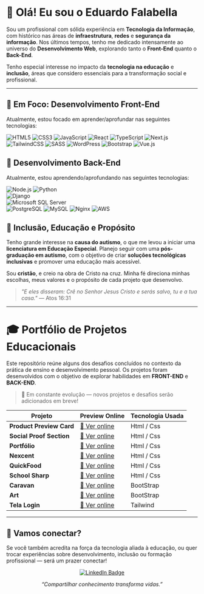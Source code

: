 # 👋 Olá! Eu sou o Eduardo Falabella

Sou um profissional com sólida experiência em **Tecnologia da Informação**, com histórico nas áreas de **infraestrutura**, **redes** e **segurança da informação**. Nos últimos tempos, tenho me dedicado intensamente ao universo do **Desenvolvimento Web**, explorando tanto o **Front-End** quanto o **Back-End**.

Tenho especial interesse no impacto da **tecnologia na educação** e **inclusão**, áreas que considero essenciais para a transformação social e profissional.

---

## 🎯 Em Foco: Desenvolvimento Front-End

Atualmente, estou focado em aprender/aprofundar nas seguintes tecnologias:

![HTML5](https://img.shields.io/badge/-HTML5-E34F26?style=flat-square&logo=html5&logoColor=white)
![CSS3](https://img.shields.io/badge/-CSS3-1572B6?style=flat-square&logo=css3)
![JavaScript](https://img.shields.io/badge/-JavaScript-F7DF1E?style=flat-square&logo=javascript&logoColor=black)
![React](https://img.shields.io/badge/-React-61DAFB?style=flat-square&logo=react&logoColor=black)
![TypeScript](https://img.shields.io/badge/-TypeScript-3178C6?style=flat-square&logo=typescript&logoColor=white)
![Next.js](https://img.shields.io/badge/-Next.js-000000?style=flat-square&logo=nextdotjs)
![TailwindCSS](https://img.shields.io/badge/-TailwindCSS-38B2AC?style=flat-square&logo=tailwind-css)
![SASS](https://img.shields.io/badge/-SASS-CC6699?style=flat-square&logo=sass&logoColor=white)
![WordPress](https://img.shields.io/badge/-WordPress-21759B?style=flat-square&logo=wordpress)
![Bootstrap](https://img.shields.io/badge/-Bootstrap-7952B3?style=flat-square&logo=bootstrap&logoColor=white)
![Vue.js](https://img.shields.io/badge/-Vue.js-4FC08D?style=flat-square&logo=vue.js&logoColor=white)

## 🔧 Desenvolvimento Back-End

Atualmente, estou aprendendo/aprofundando nas seguintes tecnologias:

![Node.js](https://img.shields.io/badge/-Node.js-339933?style=flat-square&logo=node.js&logoColor=white)
![Python](https://img.shields.io/badge/-Python-3776AB?style=flat-square&logo=python&logoColor=white)  
![Django](https://img.shields.io/badge/-Django-092E20?style=flat-square&logo=django&logoColor=white)  
![Microsoft SQL Server](https://img.shields.io/badge/-SQL%20Server-CC2927?style=flat-square&logo=microsoftsqlserver&logoColor=white)  
![PostgreSQL](https://img.shields.io/badge/-PostgreSQL-4169E1?style=flat-square&logo=postgresql&logoColor=white)
![MySQL](https://img.shields.io/badge/-MySQL-4479A1?style=flat-square&logo=mysql&logoColor=white)
![Nginx](https://img.shields.io/badge/-Nginx-009639?style=flat-square&logo=nginx&logoColor=white)
![AWS](https://img.shields.io/badge/-AWS-FF9900?style=flat-square&logo=amazonaws&logoColor=white)


## 💙 Inclusão, Educação e Propósito

Tenho grande interesse na **causa do autismo**, o que me levou a iniciar uma **licenciatura em Educação Especial**. Planejo seguir com uma **pós-graduação em autismo**, com o objetivo de criar **soluções tecnológicas inclusivas** e promover uma educação mais acessível.

Sou **cristão**, e creio na obra de Cristo na cruz. Minha fé direciona minhas escolhas, meus valores e o propósito de cada projeto que desenvolvo.
> _"E eles disseram: Crê no Senhor Jesus Cristo e serás salvo, tu e a tua casa."_ — Atos 16:31

---

# 🎓 Portfólio de Projetos Educacionais

Este repositório reúne alguns dos desafios concluídos no contexto da prática de ensino e desenvolvimento pessoal. Os projetos foram desenvolvidos com o objetivo de explorar habilidades em **FRONT-END** e **BACK-END**.
> 🚀 Em constante evolução — novos projetos e desafios serão adicionados em breve!

| Projeto                     | Preview Online                                                                 | Tecnologia Usada                                                               |
|----------------------------|----------------------------------------------------------------------------------|------------------------------------------------------------------------------|
| **Product Preview Card**   | [🔗 Ver online](https://edufalabella.github.io/01-qr-code-component-main/)       | Html / Css      |
| **Social Proof Section**   | [🔗 Ver online](https://edufalabella.github.io/social-proof-section-master/)     | Html / Css      |
| **Portfólio**   | [🔗 Ver online](https://edufalabella.github.io/portfolio-html-css/)      | Html / Css      |
| **Nexcent**   | [🔗 Ver online](https://edufalabella.github.io/Nexcent/)      | Html / Css      |
| **QuickFood**   | [🔗 Ver online](https://edufalabella.github.io/QUICKFOOD/)      | Html / Css      |
| **School Sharp**   | [🔗 Ver online](https://edufalabella.github.io/school-sharp/)      | Html / Css      |
| **Caravan**   | [🔗 Ver online](https://edufalabella.github.io/caravan/)     | BootStrap       |
| **Art**   | [🔗 Ver online](https://edufalabella.github.io/arte-bootstrap/)     | BootStrap       |
| **Tela Login**   | [🔗 Ver online](https://edufalabella.github.io/tela-login-tailwind/)     | Tailwind       |

---

## 🤝 Vamos conectar?

Se você também acredita na força da tecnologia aliada à educação, ou quer trocar experiências sobre desenvolvimento, inclusão ou formação profissional — será um prazer conectar!
<p align="center">
  <a href="https://www.linkedin.com/in/falabellaeduardo/" target="_blank">
    <img src="https://img.shields.io/badge/-LinkedIn-0A66C2?style=for-the-badge&logo=linkedin&logoColor=white" alt="LinkedIn Badge"/>
  </a>
</p>

<p align="center">
  <i>“Compartilhar conhecimento transforma vidas.”</i>
</p>
